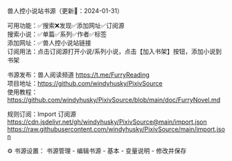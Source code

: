 兽人控小说站书源（更新📆：2024-01-31）

可用功能：✅搜索❌发现✅添加网址✅订阅源  
搜索小说：✅单篇✅系列✅作者✅标签  
添加网址：✅兽人控小说站链接  
订阅用法：点击订阅源打开小说/系列小说，点击【加入书架】按钮，添加小说到书架

书源发布：兽人阅读频道 https://t.me/FurryReading  
项目地址：https://github.com/windyhusky/PixivSource  
使用教程：https://github.com/windyhusky/PixivSource/blob/main/doc/FurryNovel.md

规则订阅：Import 订阅源
https://cdn.jsdelivr.net/gh/windyhusky/PixivSource@main/import.json
https://raw.githubusercontent.com/windyhusky/PixivSource/main/import.json

⚙️ 书源设置：
书源管理 - 编辑书源 - 基本 - 变量说明 - 修改并保存
